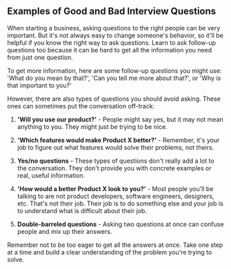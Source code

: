 ## Examples of Good and Bad Interview Questions

When starting a business, asking questions to the right people can be very important. But it's not always easy to change someone's behavior, so it'll be helpful if you know the right way to ask questions. Learn to ask follow-up questions too because it can be hard to get all the information you need from just one question.

To get more information, here are some follow-up questions you might use: 'What do you mean by that?', 'Can you tell me more about that?', or 'Why is that important to you?'

However, there are also types of questions you should avoid asking. These ones can sometimes put the conversation off-track:

1. **'Will you use our product?'** - People might say yes, but it may not mean anything to you. They might just be trying to be nice.

2. **'Which features would make Product X better?'** - Remember, it's your job to figure out what features would solve their problems, not theirs.

3. **Yes/no questions** - These types of questions don't really add a lot to the conversation. They don't provide you with concrete examples or real, useful information.

4. **'How would a better Product X look to you?'** - Most people you'll be talking to are not product developers, software engineers, designers, etc. That's not their job. Their job is to do something else and your job is to understand what is difficult about their job.

5. **Double-barreled questions** - Asking two questions at once can confuse people and mix up their answers.

Remember not to be too eager to get all the answers at once. Take one step at a time and build a clear understanding of the problem you're trying to solve.
